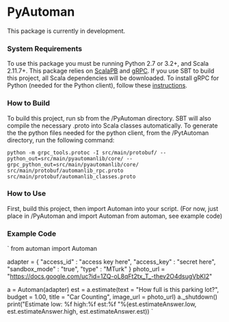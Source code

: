 # PyAutoman
This package is currently in development.


### System Requirements
To use this package you must be running Python 2.7 or 3.2+, and Scala 2.11.7+. This package relies on [ScalaPB](https://scalapb.github.io/) and [gRPC](https://grpc.io/). If you use SBT to build this project, all Scala dependencies will be downloaded. To install gRPC for Python (needed for the Python client), follow these [instructions](https://grpc.io/docs/quickstart/python.html).


### How to Build 
To build this project, run sb from the /PyAutoman directory. SBT will also compile the necessary .proto into Scala classes automatically. To generate the the python files needed for the python client, from the /PytAutoman directory, run the following command:

`python -m grpc_tools.protoc -I src/main/protobuf/ --python_out=src/main/pyautomanlib/core/ --grpc_python_out=src/main/pyautomanlib/core/ src/main/protobuf/automanlib_rpc.proto src/main/protobuf/automanlib_classes.proto`

### How to Use
First, build this project, then import Automan into your script. (For now, just place in /PyAutoman and import Automan from automan, see example code)


### Example Code 
`
from automan import Automan

adapter = {
	"access_id" : "access key here",
    "access_key" : "secret here",
    "sandbox_mode" : "true",
    "type" : "MTurk"
}
photo_url = "https://docs.google.com/uc?id=1ZQ-oL8qFt2tx_T_-thev2O4dsugVbKI2"

a = Automan(adapter)
est = a.estimate(text = "How full is this parking lot?",
    budget = 1.00,
    title = "Car Counting",
    image_url = photo_url)
a._shutdown()
print("Estimate low: %f high:%f est:%f "%(est.estimateAnswer.low, est.estimateAnswer.high, est.estimateAnswer.est))
`